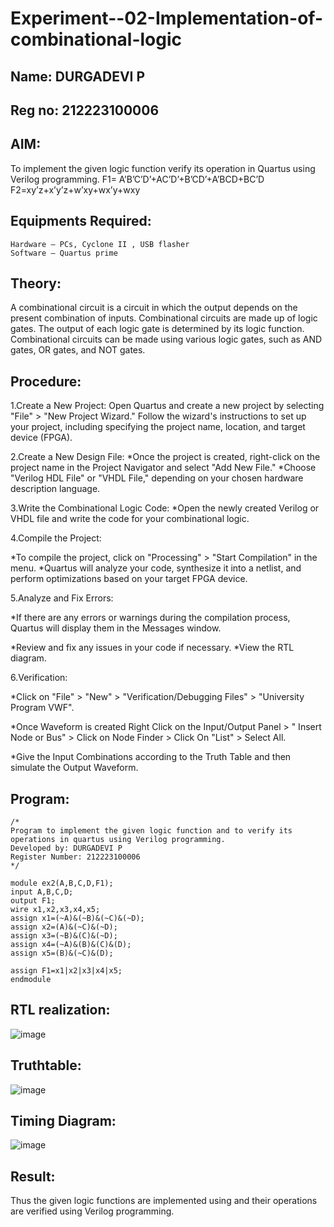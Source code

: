 # Experiment--02-Implementation-of-combinational-logic
## Name: DURGADEVI P
## Reg no: 212223100006
## AIM:
To implement the given logic function verify its operation in Quartus using Verilog programming.
 F1= A’B’C’D’+AC’D’+B’CD’+A’BCD+BC’D
F2=xy’z+x’y’z+w’xy+wx’y+wxy
## Equipments Required:
```
Hardware – PCs, Cyclone II , USB flasher
Software – Quartus prime
```
## Theory:
A combinational circuit is a circuit in which the output depends on the present combination of inputs. Combinational circuits are made up of logic gates. The output of each logic gate is determined by its logic function. Combinational circuits can be made using various logic gates, such as AND gates, OR gates, and NOT gates.
## Procedure:
1.Create a New Project:
Open Quartus and create a new project by selecting "File" > "New Project Wizard." Follow the wizard's instructions to set up your project, including specifying the project name, location, and target device (FPGA).

2.Create a New Design File:
*Once the project is created, right-click on the project name in the Project Navigator and select "Add New File." *Choose "Verilog HDL File" or "VHDL File," depending on your chosen hardware description language.

3.Write the Combinational Logic Code:
*Open the newly created Verilog or VHDL file and write the code for your combinational logic.

4.Compile the Project:

*To compile the project, click on "Processing" > "Start Compilation" in the menu. *Quartus will analyze your code, synthesize it into a netlist, and perform optimizations based on your target FPGA device.

5.Analyze and Fix Errors:

*If there are any errors or warnings during the compilation process, Quartus will display them in the Messages window.

*Review and fix any issues in your code if necessary. *View the RTL diagram.

6.Verification:

*Click on "File" > "New" > "Verification/Debugging Files" > "University Program VWF".

*Once Waveform is created Right Click on the Input/Output Panel > " Insert Node or Bus" > Click on Node Finder > Click On "List" > Select All.

*Give the Input Combinations according to the Truth Table and then simulate the Output Waveform.
## Program:
```
/*
Program to implement the given logic function and to verify its operations in quartus using Verilog programming.
Developed by: DURGADEVI P
Register Number: 212223100006 
*/
```
```
module ex2(A,B,C,D,F1);
input A,B,C,D;
output F1;
wire x1,x2,x3,x4,x5;
assign x1=(~A)&(~B)&(~C)&(~D);
assign x2=(A)&(~C)&(~D);
assign x3=(~B)&(C)&(~D);
assign x4=(~A)&(B)&(C)&(D);
assign x5=(B)&(~C)&(D);

assign F1=x1|x2|x3|x4|x5;
endmodule
```
## RTL realization:
![image](https://github.com/durgadevi22d/Experiment--02-Implementation-of-combinational-logic-/assets/149987216/d7678d93-3371-4c12-9ade-08c75ad61334)
## Truthtable:
![image](https://github.com/durgadevi22d/Experiment--02-Implementation-of-combinational-logic-/assets/149987216/6a074ffd-1655-4d87-a7dd-0fa1e8550fc2)
## Timing Diagram:
![image](https://github.com/durgadevi22d/Experiment--02-Implementation-of-combinational-logic-/assets/149987216/4d978b06-d793-403c-b88b-68e9ea688a70)
## Result:
Thus the given logic functions are implemented using  and their operations are verified using Verilog programming.
